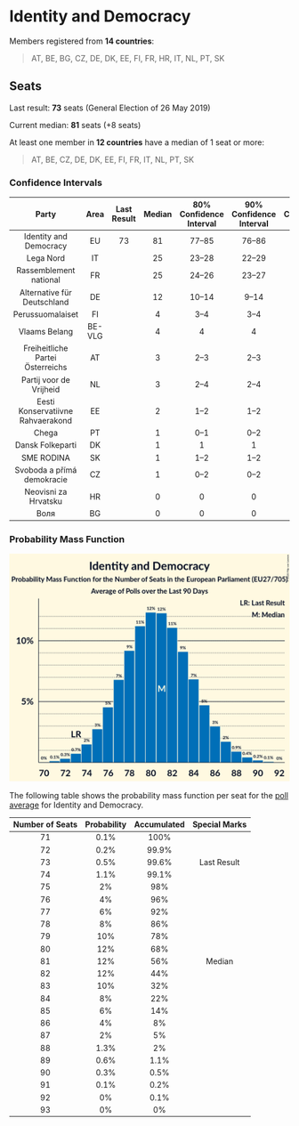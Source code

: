 # Identity and Democracy

Members registered from **14 countries**:

> AT, BE, BG, CZ, DE, DK, EE, FI, FR, HR, IT, NL, PT, SK

## Seats

Last result: **73** seats (General Election of 26 May 2019)

Current median: **81** seats (+8 seats)

At least one member in **12 countries** have a median of 1 seat or more:

> AT, BE, CZ, DE, DK, EE, FI, FR, IT, NL, PT, SK

### Confidence Intervals

| Party | Area | Last Result | Median | 80% Confidence Interval | 90% Confidence Interval | 95% Confidence Interval | 99% Confidence Interval |
|:-----:|:----:|:-----------:|:------:|:-----------------------:|:-----------------------:|:-----------------------:|:-----------------------:|
| Identity and Democracy | EU | 73 | 81 | 77–85 | 76–86 | 75–87 | 73–89 |
| Lega Nord | IT | | 25 | 23–28 | 22–29 | 22–30 | 21–31 |
| Rassemblement national | FR | | 25 | 24–26 | 23–27 | 22–27 | 21–28 |
| Alternative für Deutschland | DE | | 12 | 10–14 | 9–14 | 9–15 | 9–16 |
| Perussuomalaiset | FI | | 4 | 3–4 | 3–4 | 3–4 | 3–4 |
| Vlaams Belang | BE-VLG | | 4 | 4 | 4 | 3–4 | 3–5 |
| Freiheitliche Partei Österreichs | AT | | 3 | 2–3 | 2–3 | 2–3 | 2–4 |
| Partij voor de Vrijheid | NL | | 3 | 2–4 | 2–4 | 2–4 | 2–5 |
| Eesti Konservatiivne Rahvaerakond | EE | | 2 | 1–2 | 1–2 | 1–2 | 1–2 |
| Chega | PT | | 1 | 0–1 | 0–2 | 0–2 | 0–2 |
| Dansk Folkeparti | DK | | 1 | 1 | 1 | 1–2 | 1–2 |
| SME RODINA | SK | | 1 | 1–2 | 1–2 | 1–2 | 0–2 |
| Svoboda a přímá demokracie | CZ | | 1 | 0–2 | 0–2 | 0–2 | 0–3 |
| Neovisni za Hrvatsku | HR | | 0 | 0 | 0 | 0 | 0 |
| Воля | BG | | 0 | 0 | 0 | 0 | 0 |

### Probability Mass Function

![Graph with seats probability mass function not yet produced](average-2020-03-31-seats-pmf-identityanddemocracy.png "Seats Probability Mass Function")

The following table shows the probability mass function per seat for the [poll average](average-2020-03-31.html) for Identity and Democracy.

| Number of Seats | Probability | Accumulated | Special Marks |
|:---------------:|:-----------:|:-----------:|:-------------:|
| 71 | 0.1% | 100% |  |
| 72 | 0.2% | 99.9% |  |
| 73 | 0.5% | 99.6% | Last Result |
| 74 | 1.1% | 99.1% |  |
| 75 | 2% | 98% |  |
| 76 | 4% | 96% |  |
| 77 | 6% | 92% |  |
| 78 | 8% | 86% |  |
| 79 | 10% | 78% |  |
| 80 | 12% | 68% |  |
| 81 | 12% | 56% | Median |
| 82 | 12% | 44% |  |
| 83 | 10% | 32% |  |
| 84 | 8% | 22% |  |
| 85 | 6% | 14% |  |
| 86 | 4% | 8% |  |
| 87 | 2% | 5% |  |
| 88 | 1.3% | 2% |  |
| 89 | 0.6% | 1.1% |  |
| 90 | 0.3% | 0.5% |  |
| 91 | 0.1% | 0.2% |  |
| 92 | 0% | 0.1% |  |
| 93 | 0% | 0% |  |


